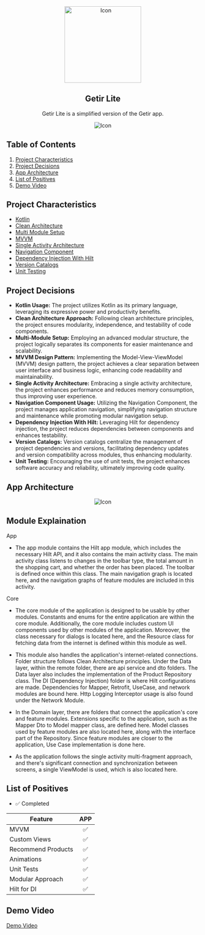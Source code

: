 


<div align="center">
    <img alt="Icon" src="https://github.com/erenkaraboga/getir_android_final_project/assets/74095539/be288011-8112-4b78-aacb-64c106311313" width="200" />
</div>

<h2 align="center">
    Getir Lite
</h2>
<p align="center">
    Getir Lite is a simplified version of the Getir app.
</p>

<div align="center">
    <img alt="Icon" src="https://github.com/erenkaraboga/StockListingApp/assets/74095539/70bdb8a6-d5cd-440d-a74e-deff2730e786" />
</div>

## Table of Contents

1. [Project Characteristics](#project-characteristics)
2. [Project Decisions](#project-decisions)
3. [App Architecture](#app-architecture)
4. [List of Positives](#list-of-positives)
5. [Demo Video](#demo-video)

## Project Characteristics 
* [Kotlin](https://kotlinlang.org/)
* [Clean Architecture](https://blog.cleancoder.com/uncle-bob/2012/08/13/the-clean-architecture.html)
* [Multi Module Setup](https://developer.android.com/topic/modularization)
* [MVVM](https://developer.android.com/topic/architecture)
* [Single Activity Architecture](https://www.youtube.com/watch?v=2k8x8V77CrU)
* [Navigation Component](https://developer.android.com/guide/navigation/migrate)
* [Dependency Injection With Hilt](https://developer.android.com/training/dependency-injection/hilt-android)
* [Version Catalogs](https://developer.android.com/build/migrate-to-catalogs)
* [Unit Testing](https://developer.android.com/training/testing/local-tests)

## Project Decisions
  <ul>
    <li><strong>Kotlin Usage:</strong> The project utilizes Kotlin as its primary language, leveraging its expressive power and productivity benefits.</li>
    <li><strong>Clean Architecture Approach:</strong> Following clean architecture principles, the project ensures modularity, independence, and testability of code components.</li>
    <li><strong>Multi-Module Setup:</strong> Employing an advanced modular structure, the project logically separates its components for easier maintenance and scalability.</li>
    <li><strong>MVVM Design Pattern:</strong> Implementing the Model-View-ViewModel (MVVM) design pattern, the project achieves a clear separation between user interface and business logic, enhancing code readability and maintainability.</li>
    <li><strong>Single Activity Architecture:</strong> Embracing a single activity architecture, the project enhances performance and reduces memory consumption, thus improving user experience.</li>
    <li><strong>Navigation Component Usage:</strong> Utilizing the Navigation Component, the project manages application navigation, simplifying navigation structure and maintenance while promoting modular navigation setup.</li>
    <li><strong>Dependency Injection With Hilt:</strong> Leveraging Hilt for dependency injection, the project reduces dependencies between components and enhances testability.</li>
    <li><strong>Version Catalogs:</strong> Version catalogs centralize the management of project dependencies and versions, facilitating dependency updates and version compatibility across modules, thus enhancing modularity.</li>
    <li><strong>Unit Testing:</strong> Encouraging the use of unit tests, the project enhances software accuracy and reliability, ultimately improving code quality.</li>
  </ul>

## App Architecture
<div align="center">
    <img alt="Icon" src="https://github.com/erenkaraboga/getir_android_final_project/assets/74095539/d6dcbdbb-7f24-4578-9375-cbe19227cc03" />
</div>

## Module Explaination

App

* The app module contains the Hilt app module, which includes the necessary Hilt API, and it also contains the main activity class. The main activity class listens to changes in the toolbar type, the total amount in the shopping cart, and whether the order has been placed. The toolbar is defined once within this class. The main navigation graph is located here, and the navigation graphs of feature modules are included in this activity.

Core

* The core module of the application is designed to be usable by other modules. Constants and enums for the entire application are within the core module. Additionally, the core module includes custom UI components used by other modules of the application. Moreover, the class necessary for dialogs is located here, and the Resource class for fetching data from the internet is defined within this module as well.

* This module also handles the application's internet-related connections. Folder structure follows Clean Architecture principles. Under the Data layer, within the remote folder, there are api service and dto folders. The Data layer also includes the implementation of the Product Repository class. The DI (Dependency Injection) folder is where Hilt configurations are made. Dependencies for Mapper, Retrofit, UseCase, and network modules are bound here. Http Logging Interceptor usage is also found under the Network Module.

* In the Domain layer, there are folders that connect the application's core and feature modules. Extensions specific to the application, such as the Mapper Dto to Model mapper class, are defined here. Model classes used by feature modules are also located here, along with the interface part of the Repository. Since feature modules are closer to the application, Use Case implementation is done here.

* As the application follows the single activity multi-fragment approach, and there's significant connection and synchronization between screens, a single ViewModel is used, which is also located here.


## List of Positives

- ✅ Completed

| Feature                                                   | APP |
|-----------------------------------------------------------|:---:|
| MVVM                                                      |  ✅  |
| Custom Views                                              |  ✅  |
| Recommend Products                                        |  ✅  |  
| Animations                                                |  ✅  | 
| Unit Tests                                                |  ✅  | 
| Modular Approach                                          |  ✅  | 
| Hilt for DI                                               |  ✅  | 

## Demo Video

[Demo Video](https://youtu.be/YW1R92lEpDE)




